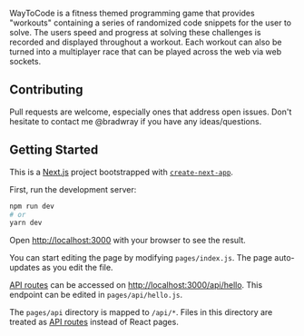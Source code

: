 WayToCode is a fitness themed programming game that provides "workouts" containing a series of randomized code snippets for the user to solve. The users speed and progress at solving these challenges is recorded and displayed throughout a workout. Each workout can also be turned into a multiplayer race that can be played across the web via web sockets. 

## Contributing

Pull requests are welcome, especially ones that address open issues. Don't hesitate to contact me @bradwray if you have any ideas/questions.

## Getting Started

This is a [Next.js](https://nextjs.org/) project bootstrapped with [`create-next-app`](https://github.com/vercel/next.js/tree/canary/packages/create-next-app).

First, run the development server:

```bash
npm run dev
# or
yarn dev
```

Open [http://localhost:3000](http://localhost:3000) with your browser to see the result.

You can start editing the page by modifying `pages/index.js`. The page auto-updates as you edit the file.

[API routes](https://nextjs.org/docs/api-routes/introduction) can be accessed on [http://localhost:3000/api/hello](http://localhost:3000/api/hello). This endpoint can be edited in `pages/api/hello.js`.

The `pages/api` directory is mapped to `/api/*`. Files in this directory are treated as [API routes](https://nextjs.org/docs/api-routes/introduction) instead of React pages.

